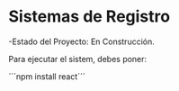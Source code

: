<h1> Sistemas de Registro</h1>

-Estado del Proyecto: En Construcción.

Para ejecutar el sistem, debes poner:

´´´npm install react´´´
